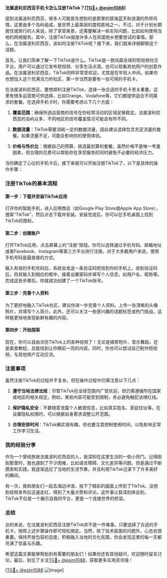 **法属波利尼西亚手机卡怎么注册TikTok？[[TG💪+ @esim1088](https://t.me/s/esim1088)]**

提到法属波利尼西亚，很多人可能首先想到的是那里的碧海蓝天和浪漫的热带风情。这里由多个岛屿组成，是世界上最美丽的度假胜地之一。不过，对于计划长期居住或旅行的人来说，除了享受美景，还需要解决一些实际问题，比如如何使用当地的网络服务。其中，注册TikTok就是许多人在异国他乡想要尝试的事情。那么，在法属波利尼西亚，该如何注册TikTok呢？接下来，我们就来详细聊聊这个话题。

首先，让我们简单了解一下TikTok是什么。TikTok是一款风靡全球的短视频社交平台，用户可以通过它发布短视频、分享生活点滴，也可以观看其他用户的创意作品。在法属波利尼西亚，TikTok同样非常受欢迎，尤其是在年轻人中间。如果你也想加入这个充满活力的社区，第一步当然是要有一张可用的手机卡。

在法属波利尼西亚，要想顺利注册TikTok，选择一张合适的手机卡至关重要。这里有很多运营商可供选择，比如Orange、Vodafone等，它们都提供适合不同需求的套餐。在选择手机卡时，你需要考虑以下几个方面：

1. **覆盖范围**：确保所选运营商的信号在你经常活动的区域足够稳定。法属波利尼西亚的岛屿众多，不同地区的信号覆盖情况可能会有所不同。
   
2. **数据流量**：TikTok需要消耗一定的数据流量，因此建议选择包含充足流量的套餐。如果流量不足，可能会影响你的使用体验。

3. **价格与性价比**：根据自己的预算，挑选最划算的套餐。虽然价格不是唯一考量因素，但合理的花费可以帮助你在享受服务的同时避免不必要的经济压力。

当你确定了心仪的手机卡后，接下来就可以开始注册TikTok了。以下是具体的操作步骤：

### 注册TikTok的基本流程

#### 第一步：下载并安装TikTok应用
打开你的智能手机，进入应用商店（如Google Play Store或Apple App Store），搜索“TikTok”，然后点击下载并安装。安装完成后，你可以在手机桌面上找到TikTok的图标。

#### 第二步：创建账户
打开TikTok应用，点击屏幕上的“注册”按钮。你可以选择通过手机号码、邮箱地址或者Facebook、Instagram等第三方平台进行注册。对于大多数用户来说，使用手机号码是最直接的方式。

输入有效的手机号码后，系统会发送一条验证码短信到你的手机上。收到验证码后，将其输入到相应的框中，接着设置密码并填写个人信息，如用户名、昵称等。完成这些步骤后，你就成功创建了一个TikTok账号。

#### 第三步：完善个人资料
为了更好地融入TikTok社区，建议你进一步完善个人资料。上传一张清晰的头像照片，并填写个人简介。此外，还可以关注一些感兴趣的话题标签或热门挑战，这样能更快地发现新鲜有趣的内容。

#### 第四步：开始探索
现在，你可以自由浏览TikTok上的各种视频了！无论是搞笑短片、音乐舞蹈，还是美食教程，总能找到让你眼前一亮的内容。同时，你也可以尝试自己制作短视频，与其他用户互动交流。

### 注意事项

虽然注册TikTok的过程并不复杂，但在操作过程中仍需注意以下几点：

1. **遵守当地法律法规**：尽管TikTok在全球范围内广受欢迎，但仍需遵循所在国家或地区的相关规定。例如，某些内容可能受到限制，务必避免触犯法律红线。

2. **保护隐私安全**：不要随意泄露个人敏感信息，比如真实姓名、家庭住址等。在设置隐私权限时，可以根据自身需求调整公开范围。

3. **合理安排时间**：TikTok确实很有趣，但也要注意控制使用时间，以免影响正常工作学习生活。

### 我的经验分享

作为一个曾经旅居法属波利尼西亚的人，我深知在这里生活的一些小窍门。记得刚到那里时，我也遇到了不少困难，比如语言障碍、文化差异等问题。但是通过不断摸索和实践，我逐渐适应了当地的生活节奏，并且利用TikTok记录下了许多美好的瞬间。

有一次，我和朋友们一起去海边冲浪，拍下了精彩的画面上传到了TikTok。没想到视频发布后迅速走红，得到了大量点赞和评论。这件事让我深刻体会到，TikTok不仅是一个展示自我的平台，更是一个连接世界的桥梁。

### 总结

总的来说，在法属波利尼西亚注册TikTok并不是一件难事。只要选择了合适的手机卡，按照上述步骤操作即可轻松搞定。当然，除了技术层面的问题外，心态也很重要。保持开放包容的态度，积极融入当地的文化氛围，你会发现这里的每一天都充满了惊喜与乐趣。

希望这篇文章能够帮助到有需要的朋友们！如果你还有其他疑问，欢迎随时留言讨论。最后，别忘了关注[TG💪+ @esim1088](https://t.me/s/esim1088)，获取更多实用资讯哦！

[[TG💪+ @esim1088](https://t.me/s/esim1088) ![Image](https://i.postimg.cc/4NQfJmqS/Snipaste-2025-05-13-00-14-12.png)]